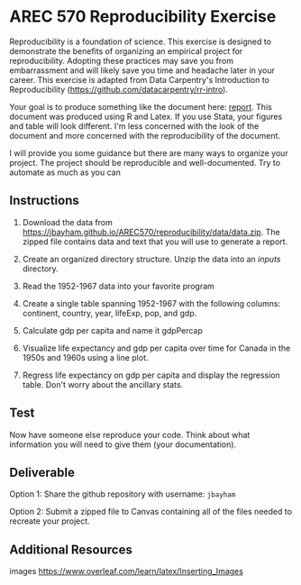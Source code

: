 # AREC 570 Reproducibility Exercise

Reproducibility is a foundation of science.  This exercise is designed to demonstrate the benefits of organizing an empirical project for reproducibility.  Adopting these practices may save you from embarrassment and will likely save you time and headache later in your career.  This exercise is adapted from Data Carpentry's Introduction to Reproducibility (https://github.com/datacarpentry/rr-intro).

Your goal is to produce something like the document here: [report](report.pdf).  This document was produced using R and Latex.  If you use Stata, your figures and table will look different.  I'm less concerned with the look of the document and more concerned with the reproducibility of the document.

I will provide you some guidance but there are many ways to organize your project.  The project should be reproducible and well-documented.  Try to automate as much as you can

## Instructions

1. Download the data from https://jbayham.github.io/AREC570/reproducibility/data/data.zip.  The zipped file contains data and text that you will use to generate a report.

2. Create an organized directory structure.  Unzip the data into an *inputs* directory. 

3. Read the 1952-1967 data into your favorite program

4. Create a single table spanning 1952-1967 with the following columns: continent, country, year, lifeExp, pop, and gdp.

5. Calculate gdp per capita and name it gdpPercap

6. Visualize life expectancy and gdp per capita over time for Canada in the 1950s and 1960s using a line plot.

7. Regress life expectancy on gdp per capita and display the regression table.  Don't worry about the ancillary stats.


## Test 

Now have someone else reproduce your code.  Think about what information you will need to give them (your documentation).

## Deliverable

Option 1: Share the github repository with username: `jbayham`

Option 2: Submit a zipped file to Canvas containing all of the files needed to recreate your project.


## Additional Resources

images
https://www.overleaf.com/learn/latex/Inserting_Images
